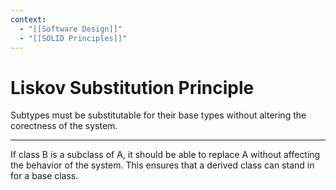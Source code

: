 ```yaml
---
context:
  - "[[Software Design]]"
  - "[[SOLID Principles]]"
---
```


# Liskov Substitution Principle

Subtypes must be substitutable for their base types without altering the corectness of the system.

---

If class B is a subclass of A, it should be able to replace A without affecting the behavior of the system. This ensures that a derived class can stand in for a base class.
